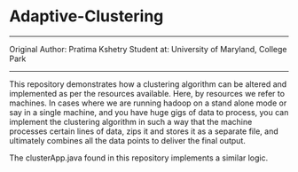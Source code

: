 # Adaptive-Clustering

***************************************************************************************************************************************
Original Author: Pratima Kshetry
Student at: University of Maryland, College Park
***************************************************************************************************************************************

This repository demonstrates how a clustering algorithm can be altered and implemented as per the resources available. Here, by resources we refer to machines. In cases where we are running hadoop on a stand alone mode or say in a single machine, and you have huge gigs of data to process, you can implement the clustering algorithm in such a way that the machine processes certain lines of data, zips it and stores it as a separate file, and ultimately combines all the data points to deliver the final output.

The clusterApp.java found in this repository implements a similar logic.

